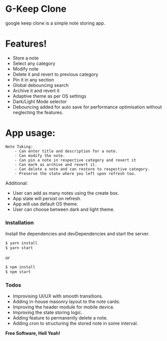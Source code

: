 # G-Keep Clone

google keep clone is a simple note storing app.

# Features!

  - Store a note
  - Select any category
  - Modify note
  - Delete it and revert to previous category
  - Pin it in any section
  - Global debouncing search
  - Archive it and revert it
  - Adaptive theme as per OS settings
  - Dark/Light Mode selector
  - Debouncing added for auto save for performance optimisation without neglecting the features.

# App usage:
    Note Taking:
        - Can enter title and description for a note.
        - Can modify the note.
        - Can pin a note in respective category and revert it
        - Can mark as archive and revert it.
        - Can delete a note and can restore to respective category.
        - Preserve the state where you left upon refresh too.


Additional:
  - User can add as many notes using the create box.
  - App state will persist on refresh.
  - App will use default OS theme.
  - User can choose between dark and light theme.

### Installation
Install the dependencies and devDependencies and start the server.

```sh
$ yarn install
$ yarn start
```
or
```sh
$ npm install
$ npm start
```

### Todos

 - Improvising UI/UX with smooth transitions.
 - Adding in-house masonry layout to the note cards.
 - Improving the header module for mobile device.
 - Improving the state storing logic.
 - Adding feature to permanently delete a note.
 - Adding cron to structuring the stored note in some interval.


**Free Software, Hell Yeah!**
